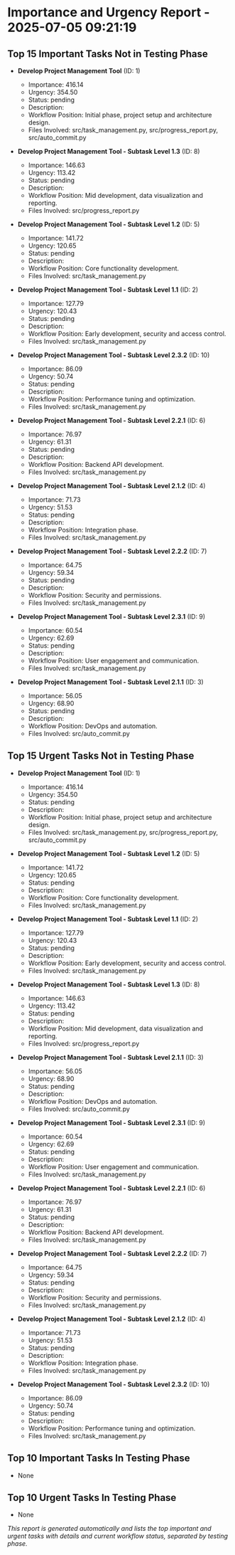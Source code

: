# Importance and Urgency Report - 2025-07-05 09:21:19

## Top 15 Important Tasks Not in Testing Phase
- **Develop Project Management Tool** (ID: 1)
  - Importance: 416.14
  - Urgency: 354.50
  - Status: pending
  - Description: 
  - Workflow Position: Initial phase, project setup and architecture design.
  - Files Involved: src/task_management.py, src/progress_report.py, src/auto_commit.py

- **Develop Project Management Tool - Subtask Level 1.3** (ID: 8)
  - Importance: 146.63
  - Urgency: 113.42
  - Status: pending
  - Description: 
  - Workflow Position: Mid development, data visualization and reporting.
  - Files Involved: src/progress_report.py

- **Develop Project Management Tool - Subtask Level 1.2** (ID: 5)
  - Importance: 141.72
  - Urgency: 120.65
  - Status: pending
  - Description: 
  - Workflow Position: Core functionality development.
  - Files Involved: src/task_management.py

- **Develop Project Management Tool - Subtask Level 1.1** (ID: 2)
  - Importance: 127.79
  - Urgency: 120.43
  - Status: pending
  - Description: 
  - Workflow Position: Early development, security and access control.
  - Files Involved: src/task_management.py

- **Develop Project Management Tool - Subtask Level 2.3.2** (ID: 10)
  - Importance: 86.09
  - Urgency: 50.74
  - Status: pending
  - Description: 
  - Workflow Position: Performance tuning and optimization.
  - Files Involved: src/task_management.py

- **Develop Project Management Tool - Subtask Level 2.2.1** (ID: 6)
  - Importance: 76.97
  - Urgency: 61.31
  - Status: pending
  - Description: 
  - Workflow Position: Backend API development.
  - Files Involved: src/task_management.py

- **Develop Project Management Tool - Subtask Level 2.1.2** (ID: 4)
  - Importance: 71.73
  - Urgency: 51.53
  - Status: pending
  - Description: 
  - Workflow Position: Integration phase.
  - Files Involved: src/task_management.py

- **Develop Project Management Tool - Subtask Level 2.2.2** (ID: 7)
  - Importance: 64.75
  - Urgency: 59.34
  - Status: pending
  - Description: 
  - Workflow Position: Security and permissions.
  - Files Involved: src/task_management.py

- **Develop Project Management Tool - Subtask Level 2.3.1** (ID: 9)
  - Importance: 60.54
  - Urgency: 62.69
  - Status: pending
  - Description: 
  - Workflow Position: User engagement and communication.
  - Files Involved: src/task_management.py

- **Develop Project Management Tool - Subtask Level 2.1.1** (ID: 3)
  - Importance: 56.05
  - Urgency: 68.90
  - Status: pending
  - Description: 
  - Workflow Position: DevOps and automation.
  - Files Involved: src/auto_commit.py


## Top 15 Urgent Tasks Not in Testing Phase
- **Develop Project Management Tool** (ID: 1)
  - Importance: 416.14
  - Urgency: 354.50
  - Status: pending
  - Description: 
  - Workflow Position: Initial phase, project setup and architecture design.
  - Files Involved: src/task_management.py, src/progress_report.py, src/auto_commit.py

- **Develop Project Management Tool - Subtask Level 1.2** (ID: 5)
  - Importance: 141.72
  - Urgency: 120.65
  - Status: pending
  - Description: 
  - Workflow Position: Core functionality development.
  - Files Involved: src/task_management.py

- **Develop Project Management Tool - Subtask Level 1.1** (ID: 2)
  - Importance: 127.79
  - Urgency: 120.43
  - Status: pending
  - Description: 
  - Workflow Position: Early development, security and access control.
  - Files Involved: src/task_management.py

- **Develop Project Management Tool - Subtask Level 1.3** (ID: 8)
  - Importance: 146.63
  - Urgency: 113.42
  - Status: pending
  - Description: 
  - Workflow Position: Mid development, data visualization and reporting.
  - Files Involved: src/progress_report.py

- **Develop Project Management Tool - Subtask Level 2.1.1** (ID: 3)
  - Importance: 56.05
  - Urgency: 68.90
  - Status: pending
  - Description: 
  - Workflow Position: DevOps and automation.
  - Files Involved: src/auto_commit.py

- **Develop Project Management Tool - Subtask Level 2.3.1** (ID: 9)
  - Importance: 60.54
  - Urgency: 62.69
  - Status: pending
  - Description: 
  - Workflow Position: User engagement and communication.
  - Files Involved: src/task_management.py

- **Develop Project Management Tool - Subtask Level 2.2.1** (ID: 6)
  - Importance: 76.97
  - Urgency: 61.31
  - Status: pending
  - Description: 
  - Workflow Position: Backend API development.
  - Files Involved: src/task_management.py

- **Develop Project Management Tool - Subtask Level 2.2.2** (ID: 7)
  - Importance: 64.75
  - Urgency: 59.34
  - Status: pending
  - Description: 
  - Workflow Position: Security and permissions.
  - Files Involved: src/task_management.py

- **Develop Project Management Tool - Subtask Level 2.1.2** (ID: 4)
  - Importance: 71.73
  - Urgency: 51.53
  - Status: pending
  - Description: 
  - Workflow Position: Integration phase.
  - Files Involved: src/task_management.py

- **Develop Project Management Tool - Subtask Level 2.3.2** (ID: 10)
  - Importance: 86.09
  - Urgency: 50.74
  - Status: pending
  - Description: 
  - Workflow Position: Performance tuning and optimization.
  - Files Involved: src/task_management.py


## Top 10 Important Tasks In Testing Phase
- None

## Top 10 Urgent Tasks In Testing Phase
- None

*This report is generated automatically and lists the top important and urgent tasks with details and current workflow status, separated by testing phase.*
